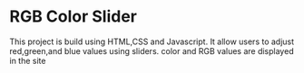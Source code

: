 # RGB Color Slider
This project is build using HTML,CSS and Javascript.
It allow users to adjust red,green,and blue values using sliders.
color and RGB values are displayed in the site
